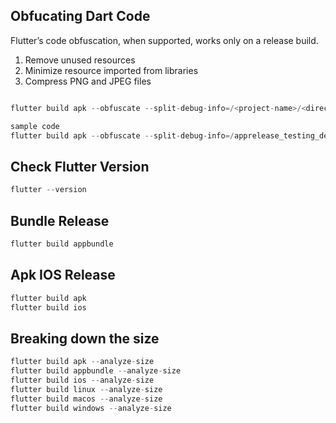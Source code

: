 ## Obfucating Dart Code

Flutter’s code obfuscation, when supported, works only on a release build.
1. Remove unused resources
2. Minimize resource imported from libraries
3. Compress PNG and JPEG files

```python

flutter build apk --obfuscate --split-debug-info=/<project-name>/<directory>

sample code
flutter build apk --obfuscate --split-debug-info=/apprelease_testing_demo/build/app/outputs/symbols

````


## Check Flutter Version
 
 ```python
 flutter --version 
```

## Bundle Release

```python
flutter build appbundle
```

## Apk IOS Release

```python
flutter build apk
flutter build ios
```

## Breaking down the size

```python
flutter build apk --analyze-size
flutter build appbundle --analyze-size
flutter build ios --analyze-size
flutter build linux --analyze-size
flutter build macos --analyze-size
flutter build windows --analyze-size
```
